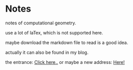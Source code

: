 # Notes
notes of computational geometry.

use a lot of laTex, which is not supported here.

maybe download the markdown file to read is a good idea.

actually it can also be found in my blog.

the entrance: [Click here..](http://blog.csdn.net/enzymii)
or maybe a new address: [Here!](http://www.cnblogs.com/enzymii/p/8413465.html)
